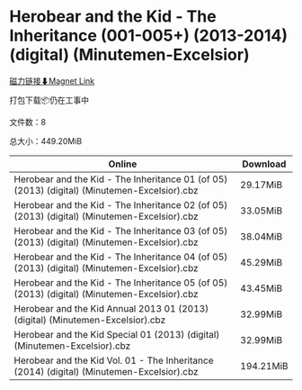 # Herobear and the Kid - The Inheritance (001-005+) (2013-2014) (digital) (Minutemen-Excelsior)

[磁力链接⬇Magnet Link](magnet:?xt=urn:btih:f92db5ddc7173632af39d7060939d4624d4a2f43&dn=Herobear%20and%20the%20Kid%20-%20The%20Inheritance%20%28001-005%2B%29%20%282013-2014%29%20%28digital%29%20%28Minutemen-Excelsior%29)

打包下载📦仍在工事中

文件数：8

总大小：449.20MiB

Online | Download
--- | ---
Herobear and the Kid - The Inheritance 01 (of 05) (2013) (digital) (Minutemen-Excelsior).cbz | 29.17MiB
Herobear and the Kid - The Inheritance 02 (of 05) (2013) (digital) (Minutemen-Excelsior).cbz | 33.05MiB
Herobear and the Kid - The Inheritance 03 (of 05) (2013) (digital) (Minutemen-Excelsior).cbz | 38.04MiB
Herobear and the Kid - The Inheritance 04 (of 05) (2013) (digital) (Minutemen-Excelsior).cbz | 45.29MiB
Herobear and the Kid - The Inheritance 05 (of 05) (2013) (digital) (Minutemen-Excelsior).cbz | 43.45MiB
Herobear and the Kid Annual 2013 01 (2013) (digital) (Minutemen-Excelsior).cbz | 32.99MiB
Herobear and the Kid Special 01 (2013) (digital) (Minutemen-Excelsior).cbz | 32.99MiB
Herobear and the Kid Vol. 01 - The Inheritance (2014) (digital) (Minutemen-Excelsior).cbz | 194.21MiB